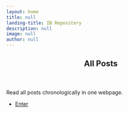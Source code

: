 ```yaml
---
layout: home
title: null
landing-title: IB Repository
description: null
image: null
author: null
---
```



<section id="three">
    <div class="inner">
        <header class="major">
            <h2>All Posts</h2>
        </header>
        <p>Read all posts chronologically in one webpage.</p>
        <ul class="actions">
            <li><a href="all_posts.html" class="button next">Enter</a></li>
        </ul>
    </div>
</section>